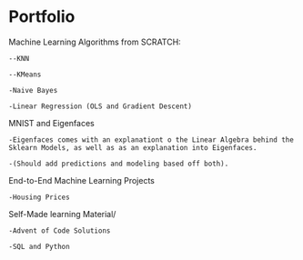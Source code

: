# Portfolio


Machine Learning Algorithms from SCRATCH:

    --KNN
    
    --KMeans
    
    -Naive Bayes
    
    -Linear Regression (OLS and Gradient Descent)

MNIST and Eigenfaces

    -Eigenfaces comes with an explanationt o the Linear Algebra behind the Sklearn Models, as well as as an explanation into Eigenfaces.
    
    -(Should add predictions and modeling based off both).
 
End-to-End Machine Learning Projects

    -Housing Prices
    
Self-Made learning Material/

    -Advent of Code Solutions
    
    -SQL and Python
    
